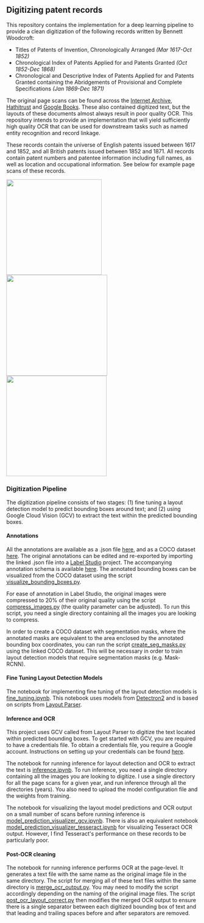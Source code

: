 ## Digitizing patent records
This repository contains the implementation for a deep learning pipeline to provide a clean digitization of the following records written by Bennett Woodcroft:
* Titles of Patents of Invention, Chronologically Arranged _(Mar 1617-Oct 1852)_ 
* Chronological Index of Patents Applied for and Patents Granted _(Oct 1852-Dec 1868)_
* Chronological and Descriptive Index of Patents Applied for and Patents Granted containing the Abridgements of Provisional and Complete Specifications _(Jan 1869-Dec 1871)_

The original page scans can be found across the [Internet Archive](https://archive.org/search?query=creator%3A%22Great+Britain.+Patent+Office%22), [Hathitrust](https://catalog.hathitrust.org/Record/101716274?type%5B%5D=all&lookfor%5B%5D=chronological%20index%20of%20patents&ft=ft) and [Google Books](https://www.google.com/search?hl=en&sxsrf=APwXEdeJNdCG7Aq1TS0ZjtwvOpmrV_635w:1682421539341&q=inauthor:%22Bennet+Woodcroft%22&tbm=bks). These also contained digitized text, but the layouts of these documents almost always result in poor quality OCR. This repository intends to provide an implementation that will yield sufficiently high quality OCR that can be used for downstream tasks such as named entity recognition and record linkage.

These records contain the universe of English patents issued between 1617 and 1852, and all British patents issued between 1852 and 1871. All records contain patent numbers and patentee information including full names, as well as location and occupational information. See below for example page scans of these records.

<img src="https://user-images.githubusercontent.com/63355658/234250327-8c07b174-b576-4bf0-bc21-93614f8904d6.jpg" width="250"> <img src="https://user-images.githubusercontent.com/63355658/234250202-1fb6fbff-b3a8-4a58-99c6-4feccdf64abb.jpg" width="264.5">  <img src="https://user-images.githubusercontent.com/63355658/234250176-6104f0ba-3fe4-4945-b3ee-a61e0b5e6bfe.jpg" width="263">

### Digitization Pipeline

The digitization pipeline consists of two stages: (1) fine tuning a layout detection model to predict bounding boxes around text; and (2) using Google Cloud Vision (GCV) to extract the text within the predicted bounding boxes. 

#### Annotations

All the annotations are available as a .json file [here](https://www.dropbox.com/s/o021e0a1t40181h/annotations_woodcroft_patents.json?dl=0), and as a COCO dataset [here](https://www.dropbox.com/s/gdpujktygeg79fm/annotations_woodcroft_patents.zip?dl=0). The original annotations can be edited and re-exported by importing the linked .json file into a [Label Studio](https://labelstud.io) project. The accompanying annotation schema is available [here](https://www.dropbox.com/s/bq9gqciksoxk6l8/annotation_schema.pdf?dl=0). The annotated bounding boxes can be visualized from the COCO dataset using the script [visualize_bounding_boxes.py](https://github.com/matthewleechen/digitize_woodcroft_patents/blob/main/scripts/visualize_bounding_boxes.py).

For ease of annotation in Label Studio, the original images were compressed to 20% of their original quality using the script [compress_images.py](https://github.com/matthewleechen/digitize_woodcroft_patents/blob/main/scripts/compress_images.py) (the quality parameter can be adjusted). To run this script, you need a single directory containing all the images you are looking to compress. 

In order to create a COCO dataset with segmentation masks, where the annotated masks are equivalent to the area enclosed by the annotated bounding box coordinates, you can run the script [create_seg_masks.py](https://github.com/matthewleechen/digitize_woodcroft_patents/blob/main/scripts/create_seg_masks.py) using the linked COCO dataset. This will be necessary in order to train layout detection models that require segmentation masks (e.g. Mask-RCNN).

#### Fine Tuning Layout Detection Models

The notebook for implementing fine tuning of the layout detection models is [fine_tuning.ipynb](https://github.com/matthewleechen/digitize_woodcroft_patents/blob/main/notebooks/fine_tuning.ipynb). This notebook uses models from [Detectron2](https://github.com/facebookresearch/detectron2) and is based on scripts from [Layout Parser](https://github.com/Layout-Parser/layout-model-training).

#### Inference and OCR 

This project uses GCV called from Layout Parser to digitize the text located within predicted bounding boxes. To get started with GCV, you are required to have a credentials file. To obtain a credentials file, you require a Google account. Instructions on setting up your credentials can be found [here](https://developers.google.com/workspace/guides/create-credentials). 

The notebook for running inference for layout detection and OCR to extract the text is [inference.ipynb](https://github.com/matthewleechen/digitize_woodcroft_patents/blob/main/notebooks/inference.ipynb). To run inference, you need a single directory containing all the images you are looking to digitize. I use a single directory for all the page scans for a given year, and run inference through all the directories (years). You also need to upload the model configuration file and the weights from training.

The notebook for visualizing the layout model predictions and OCR output on a small number of scans before running inference is [model_prediction_visualizer_gcv.ipynb](https://github.com/matthewleechen/digitize_woodcroft_patents/blob/main/notebooks/model_prediction_visualizer_gcv.ipynb). There is also an equivalent notebook [model_prediction_visualizer_tesseract.ipynb](https://github.com/matthewleechen/digitize_woodcroft_patents/blob/main/notebooks/model_prediction_visualizer_tesseract.ipynb) for visualizing Tesseract OCR output. However, I find Tesseract's performance on these records to be particularly poor.

#### Post-OCR cleaning

The notebook for running inference performs OCR at the page-level. It generates a text file with the same name as the original image file in the same directory. The script for merging all of these text files within the same directory is [merge_ocr_output.py](https://github.com/matthewleechen/digitize_woodcroft_patents/blob/main/scripts/merge_ocr_output.py). You may need to modify the script accordingly depending on the naming of the original image files. The script [post_ocr_layout_correct.py](https://github.com/matthewleechen/digitize_woodcroft_patents/blob/main/scripts/post_ocr_layout_correct.py) then modifies the merged OCR output to ensure there is a single separator between each digitized bounding box of text and that leading and trailing spaces before and after separators are removed.


